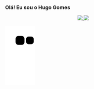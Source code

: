### Olá! Eu sou o Hugo Gomes

<div align="center">
  <a href="https://github.com/hugomes99">
  <img height="180em" src="https://github-readme-stats.vercel.app/api?username=hugomes99&show_icons=true&theme=dracula&include_all_commits=true&count_private=true"/>
  <img height="180em" src="https://github-readme-stats.vercel.app/api/top-langs/?username=hugomes99&layout=compact&langs_count=7&theme=dracula"/>
</div>

<div>

  ![Snake animation](https://github.com/hugomes99/hugomes99/blob/output/github-contribution-grid-snake.svg)
 
 </div>
